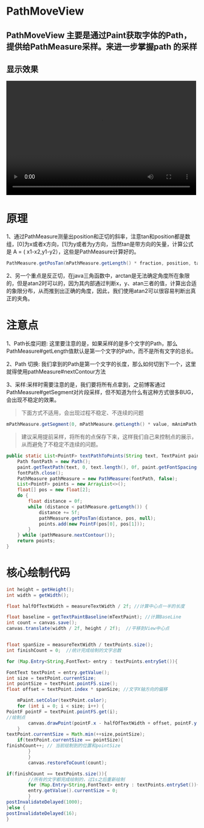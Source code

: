 # PathMoveView

## PathMoveView 主要是通过Paint获取字体的Path，提供给PathMeasure采样。来进一步掌握path 的采样

## 显示效果
<video src="https://github.com/hirezy/PathMoveView/blob/main/blob/Screen_recording_20240528_174523.webm" controls="controls" width="500" height="300">您的浏览器不支持播放该视频！</video>

# 原理

1、通过PathMeasure测量出position和正切的斜率，注意tan和position都是数组，[0]为x或者x方向，[1]为y或者为y方向，当然tan是带方向的矢量，计算公式是 A = ( x1-x2,y1-y2），这些是PathMeasure计算好的。
```java
PathMeasure.getPosTan(mPathMeasure.getLength() * fraction, position, tan);
```
2、另一个重点是反正切，在java三角函数中，arctan是无法确定角度所在象限的，但是atan2时可以的，因为其内部通过判断x，y、atan三者的值，计算出合适的象限分布，从而推到出正确的角度，因此，我们使用atan2可以很容易判断出真正的夹角。

# 注意点
1、Path长度问题: 这里要注意的是，如果采样的是多个文字的Path，那么PathMeasure#getLength值默认是第一个文字的Path，而不是所有文字的总长。

2、Path 切换: 我们拿到的Path是第一个文字的长度，那么如何切到下一个，这里就得使用pathMeasure#nextContour方法

3、采样:采样时需要注意的是，我们要将所有点拿到，之前博客通过PathMeasure#getSegment对片段采样，但不知道为什么有这种方式很多BUG，会出现不稳定的效果。

> 下面方式不适用，会出现过程不稳定、不连续的问题
```java
mPathMeasure.getSegment(0, mPathMeasure.getLength() * value, mAnimPath, true);
```
> 建议采用提前采样，将所有的点保存下来，这样我们自己来控制点的展示，从而避免了不稳定不连续的问题。
```java
public static List<PointF> textPathToPoints(String text, TextPaint paint) {
    Path fontPath = new Path();
    paint.getTextPath(text, 0, text.length(), 0f, paint.getFontSpacing(), fontPath);
    fontPath.close();
    PathMeasure pathMeasure = new PathMeasure(fontPath, false);
    List<PointF> points = new ArrayList<>();
    float[] pos = new float[2];
    do {
        float distance = 0f;
        while (distance < pathMeasure.getLength()) {
            distance += 5f;
            pathMeasure.getPosTan(distance, pos, null);
            points.add(new PointF(pos[0], pos[1]));
        }
    } while (pathMeasure.nextContour());
    return points;
}
```

# 核心绘制代码

```java
int height = getHeight();
int width = getWidth();

float halfOfTextWidth = measureTextWidth / 2f; //计算中心点一半的长度

float baseline = getTextPaintBaseline(mTextPaint); //计算BaseLine
int count = canvas.save();
canvas.translate(width / 2f, height / 2f);  //平移到View中心点


float spanSize = measureTextWidth / textPoints.size();
int finishCount = 0;  //统计完成绘制的文字总数

for (Map.Entry<String,FontText> entry : textPoints.entrySet()){

FontText textPoint = entry.getValue();
int size = textPoint.currentSize;
int pointSize = textPoint.pointFS.size();
float offset = textPoint.index * spanSize; //文字X轴方向的偏移

    mPaint.setColor(textPoint.color);
    for (int i = 0; i < size; i++) {
PointF pointF = textPoint.pointFS.get(i);
//绘制点
        canvas.drawPoint(pointF.x - halfOfTextWidth + offset, pointF.y + baseline, mPaint);
    }
textPoint.currentSize = Math.min(++size,pointSize);
    if(textPoint.currentSize == pointSize){
finishCount++; // 当前绘制到的位置和pointSize
        }
        }
        canvas.restoreToCount(count);

if(finishCount == textPoints.size()){
        //所有的文字都完成绘制的，过1s之后重新绘制
        for (Map.Entry<String,FontText> entry : textPoints.entrySet()){
        entry.getValue().currentSize = 0;
        }
postInvalidateDelayed(1000);
}else {
postInvalidateDelayed(16);
}
```